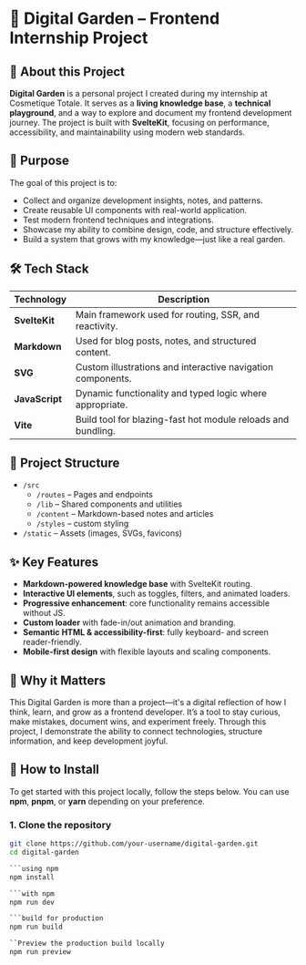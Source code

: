 # 🌱 Digital Garden – Frontend Internship Project

## 📌 About this Project

**Digital Garden** is a personal project I created during my internship at Cosmetique Totale. It serves as a **living knowledge base**, a **technical playground**, and a way to explore and document my frontend development journey. The project is built with **SvelteKit**, focusing on performance, accessibility, and maintainability using modern web standards.

## 🎯 Purpose

The goal of this project is to:

- Collect and organize development insights, notes, and patterns.
- Create reusable UI components with real-world application.
- Test modern frontend techniques and integrations.
- Showcase my ability to combine design, code, and structure effectively.
- Build a system that grows with my knowledge—just like a real garden.

## 🛠️ Tech Stack

| Technology         | Description                                                               |
|--------------------|---------------------------------------------------------------------------|
| **SvelteKit**       | Main framework used for routing, SSR, and reactivity.                     |
| **Markdown**        | Used for blog posts, notes, and structured content.                       |
| **SVG**             | Custom illustrations and interactive navigation components.               |
| **JavaScript** | Dynamic functionality and typed logic where appropriate.        |
| **Vite**            | Build tool for blazing-fast hot module reloads and bundling.              |

## 📁 Project Structure
- `/src`
  - `/routes` – Pages and endpoints
  - `/lib` – Shared components and utilities
  - `/content` – Markdown-based notes and articles
  - `/styles` – custom styling
- `/static` – Assets (images, SVGs, favicons)



## ✨ Key Features

- **Markdown-powered knowledge base** with SvelteKit routing.
- **Interactive UI elements**, such as toggles, filters, and animated loaders.
- **Progressive enhancement**: core functionality remains accessible without JS.
- **Custom loader** with fade-in/out animation and branding.
- **Semantic HTML & accessibility-first**: fully keyboard- and screen reader-friendly.
- **Mobile-first design** with flexible layouts and scaling components.


## 🧠 Why it Matters

This Digital Garden is more than a project—it's a digital reflection of how I think, learn, and grow as a frontend developer. It’s a tool to stay curious, make mistakes, document wins, and experiment freely. Through this project, I demonstrate the ability to connect technologies, structure information, and keep development joyful.

## 🧪 How to Install

To get started with this project locally, follow the steps below. You can use **npm**, **pnpm**, or **yarn** depending on your preference.

### 1. Clone the repository

```bash
git clone https://github.com/your-username/digital-garden.git
cd digital-garden

```using npm
npm install

```with npm
npm run dev

```build for production
npm run build

``Preview the production build locally
npm run preview

